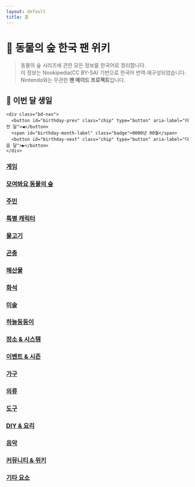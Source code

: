 ```yaml
---
layout: default
title: 홈
---
```


# 🍃 동물의 숲 한국 팬 위키

> 동물의 숲 시리즈에 관한 모든 정보를 한국어로 정리합니다.  
> 이 정보는 Nookipedia(CC BY-SA) 기반으로 한국어 번역·재구성되었습니다.  
> Nintendo와는 무관한 **팬 메이드 프로젝트**입니다.

<section class="card birthday-card" id="birthday-card" aria-labelledby="birthday-title">
  <div class="bd-header">
    <h2 id="birthday-title" class="bd-title">🎂 이번 달 생일</h2>

    <div class="bd-nav">
      <button id="birthday-prev" class="chip" type="button" aria-label="이전 달">◀︎</button>
      <span id="birthday-month-label" class="badge">0000년 00월</span>
      <button id="birthday-next" class="chip" type="button" aria-label="다음 달">▶︎</button>
    </div>
  </div>

  <p id="bd-today-line" class="bd-today"></p>

  <div id="birthday-calendar" class="birthday-grid" role="list"></div>
</section>

<!-- 스크립트는 그대로 -->
<script src="{{ site.baseurl }}/assets/js/birthdays-calendar.js" defer></script>



<div class="hero-grid">
  <a class="card hero" href="{{ '/games/' | relative_url }}"><h3>게임</h3></a>
  <a class="card hero" href="{{ '/nh/'    | relative_url }}"><h3>모여봐요 동물의 숲</h3></a>
  <a class="card hero" href="{{ '/villagers/' | relative_url }}"><h3>주민</h3></a>
  <a class="card hero" href="{{ '/npc/' | relative_url }}"><h3>특별 캐릭터</h3></a>
  <a class="card hero" href="{{ '/fish/' | relative_url }}"><h3>물고기</h3></a>
  <a class="card hero" href="{{ '/bugs/' | relative_url }}"><h3>곤충</h3></a>
  <a class="card hero" href="{{ '/sea/'  | relative_url }}"><h3>해산물</h3></a>
  <a class="card hero" href="{{ '/fossils/' | relative_url }}"><h3>화석</h3></a>
  <a class="card hero" href="{{ '/art/' | relative_url }}"><h3>미술</h3></a>
  <a class="card hero" href="{{ '/gyroids/' | relative_url }}"><h3>하늘둥둥이</h3></a>
  <a class="card hero" href="{{ '/locations/' | relative_url }}"><h3>장소 & 시스템</h3></a>
  <a class="card hero" href="{{ '/events/' | relative_url }}"><h3>이벤트 & 시즌</h3></a>
  <a class="card hero" href="{{ '/furniture/' | relative_url }}"><h3>가구</h3></a>
  <a class="card hero" href="{{ '/clothing/' | relative_url }}"><h3>의류</h3></a>
  <a class="card hero" href="{{ '/tools/' | relative_url }}"><h3>도구</h3></a>
  <a class="card hero" href="{{ '/recipes/' | relative_url }}"><h3>DIY & 요리</h3></a>
  <a class="card hero" href="{{ '/music/' | relative_url }}"><h3>음악</h3></a>
  <a class="card hero" href="{{ '/community/' | relative_url }}"><h3>커뮤니티 & 위키</h3></a>
  <a class="card hero" href="{{ '/misc/' | relative_url }}"><h3>기타 요소</h3></a>
</div>

